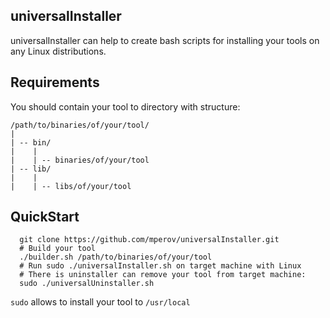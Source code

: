 ## universalInstaller
universalInstaller can help to create bash scripts for installing your tools on any Linux distributions.

## Requirements
You should contain your tool to directory with structure:
```
/path/to/binaries/of/your/tool/
|
| -- bin/
|    |
|    | -- binaries/of/your/tool
| -- lib/
|    |
|    | -- libs/of/your/tool
```

## QuickStart
```
  git clone https://github.com/mperov/universalInstaller.git
  # Build your tool
  ./builder.sh /path/to/binaries/of/your/tool
  # Run sudo ./universalInstaller.sh on target machine with Linux
  # There is uninstaller can remove your tool from target machine:
  sudo ./universalUninstaller.sh
```

`sudo` allows to install your tool to `/usr/local`
